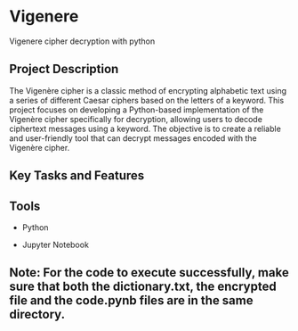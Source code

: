 # Vigenere
Vigenere cipher decryption with python

<h2> Project Description</h2>
The Vigenère cipher is a classic method of encrypting alphabetic text using a series of different Caesar ciphers based on the letters of a keyword. This project focuses on developing a Python-based implementation of the Vigenère cipher specifically for decryption, allowing users to decode ciphertext messages using a keyword. The objective is to create a reliable and user-friendly tool that can decrypt messages encoded with the Vigenère cipher. </br>

<h2>Key Tasks and Features</h2>

<h2> Tools</h2>

-  Python

-  Jupyter Notebook

## Note: For the code to execute successfully, make sure that both the dictionary.txt, the encrypted file and the code.pynb files are in the same directory. 



